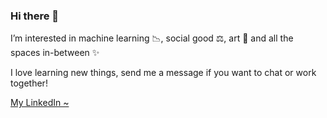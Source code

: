 ### Hi there 👋

I’m interested in machine learning 📉, social good ⚖️, art 🎨 and all the spaces in-between ✨

I love learning new things, send me a message if you want to chat or work together!

[My LinkedIn ~](linkedin.com/in/jennifer-dong/)

<!--
**jenndy/jenndy** is a ✨ _special_ ✨ repository because its `README.md` (this file) appears on your GitHub profile.

Here are some ideas to get you started:

- 🔭 I’m currently working on ...
- 🌱 I’m currently learning ...
- 👯 I’m looking to collaborate on ...
- 🤔 I’m looking for help with ...
- 💬 Ask me about ...
- 📫 How to reach me: ...
- 😄 Pronouns: ...
- ⚡ Fun fact: ...
-->
